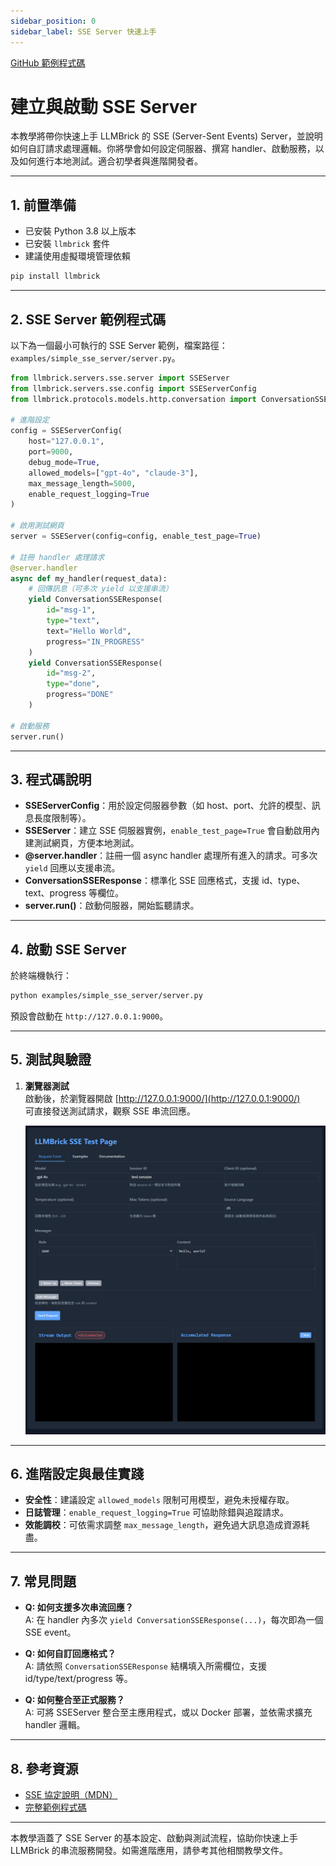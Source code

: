 ```yaml
---
sidebar_position: 0
sidebar_label: SSE Server 快速上手
---
```


[GitHub 範例程式碼](https://github.com/JiHungLin/llmbrick/tree/main/examples/simple_sse_server)

# 建立與啟動 SSE Server

本教學將帶你快速上手 LLMBrick 的 SSE (Server-Sent Events) Server，並說明如何自訂請求處理邏輯。你將學會如何設定伺服器、撰寫 handler、啟動服務，以及如何進行本地測試。適合初學者與進階開發者。

---

## 1. 前置準備

- 已安裝 Python 3.8 以上版本
- 已安裝 `llmbrick` 套件
- 建議使用虛擬環境管理依賴

```bash
pip install llmbrick
```

---

## 2. SSE Server 範例程式碼

以下為一個最小可執行的 SSE Server 範例，檔案路徑：`examples/simple_sse_server/server.py`。

```python
from llmbrick.servers.sse.server import SSEServer
from llmbrick.servers.sse.config import SSEServerConfig
from llmbrick.protocols.models.http.conversation import ConversationSSEResponse

# 進階設定
config = SSEServerConfig(
    host="127.0.0.1",
    port=9000,
    debug_mode=True,
    allowed_models=["gpt-4o", "claude-3"],
    max_message_length=5000,
    enable_request_logging=True
)

# 啟用測試網頁
server = SSEServer(config=config, enable_test_page=True)

# 註冊 handler 處理請求
@server.handler
async def my_handler(request_data):
    # 回傳訊息（可多次 yield 以支援串流）
    yield ConversationSSEResponse(
        id="msg-1",
        type="text",
        text="Hello World",
        progress="IN_PROGRESS"
    )
    yield ConversationSSEResponse(
        id="msg-2",
        type="done",
        progress="DONE"
    )

# 啟動服務
server.run()
```

---

## 3. 程式碼說明

- **SSEServerConfig**：用於設定伺服器參數（如 host、port、允許的模型、訊息長度限制等）。
- **SSEServer**：建立 SSE 伺服器實例，`enable_test_page=True` 會自動啟用內建測試網頁，方便本地測試。
- **@server.handler**：註冊一個 async handler 處理所有進入的請求。可多次 `yield` 回應以支援串流。
- **ConversationSSEResponse**：標準化 SSE 回應格式，支援 id、type、text、progress 等欄位。
- **server.run()**：啟動伺服器，開始監聽請求。

---

## 4. 啟動 SSE Server

於終端機執行：

```bash
python examples/simple_sse_server/server.py
```

預設會啟動在 `http://127.0.0.1:9000`。

---

## 5. 測試與驗證

1. **瀏覽器測試**  
   啟動後，於瀏覽器開啟 [http://127.0.0.1:9000/](http://127.0.0.1:9000/)  
   可直接發送測試請求，觀察 SSE 串流回應。

   ![SSE Server 測試網頁畫面](/img/sse_server_test.png)

---

## 6. 進階設定與最佳實踐

- **安全性**：建議設定 `allowed_models` 限制可用模型，避免未授權存取。
- **日誌管理**：`enable_request_logging=True` 可協助除錯與追蹤請求。
- **效能調校**：可依需求調整 `max_message_length`，避免過大訊息造成資源耗盡。

---

## 7. 常見問題

- **Q: 如何支援多次串流回應？**  
  A: 在 handler 內多次 `yield ConversationSSEResponse(...)`，每次即為一個 SSE event。

- **Q: 如何自訂回應格式？**  
  A: 請依照 `ConversationSSEResponse` 結構填入所需欄位，支援 id/type/text/progress 等。

- **Q: 如何整合至正式服務？**  
  A: 可將 SSEServer 整合至主應用程式，或以 Docker 部署，並依需求擴充 handler 邏輯。

---

## 8. 參考資源

- [SSE 協定說明（MDN）](https://developer.mozilla.org/zh-TW/docs/Web/API/Server-sent_events)
- [完整範例程式碼](https://github.com/JiHungLin/llmbrick/tree/main/examples/simple_sse_server)

---

本教學涵蓋了 SSE Server 的基本設定、啟動與測試流程，協助你快速上手 LLMBrick 的串流服務開發。如需進階應用，請參考其他相關教學文件。
